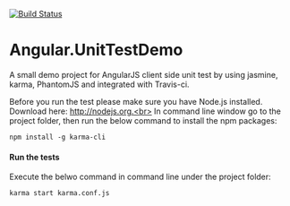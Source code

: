 [![Build Status](https://travis-ci.org/stephenzeng/Angular.UnitTestDemo.svg)](https://travis-ci.org/stephenzeng/Angular.UnitTestDemo)

Angular.UnitTestDemo
====================

A small demo project for AngularJS client side unit test by using jasmine, karma, PhantomJS and integrated with Travis-ci.

Before you run the test please make sure you have Node.js installed. Download here: http://nodejs.org.<br>
In command line window go to the project folder, then run the below command to install the npm packages:

```
npm install -g karma-cli
```

#### Run the tests
Execute the belwo command in command line under the project folder:

```
karma start karma.conf.js
```
